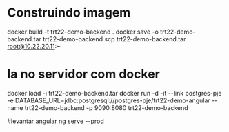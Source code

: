 # Construindo imagem

docker build -t trt22-demo-backend .
docker save -o trt22-demo-backend.tar trt22-demo-backend
scp trt22-demo-backend.tar root@10.22.20.11:~

# la no servidor com docker

docker load -i trt22-demo-backend.tar
docker run -d -it --link postgres-pje -e DATABASE_URL=jdbc:postgresql://postgres-pje/trt22-demo-angular --name trt22-demo-backend -p 9090:8080 trt22-demo-backend

#levantar angular
ng serve --prod

